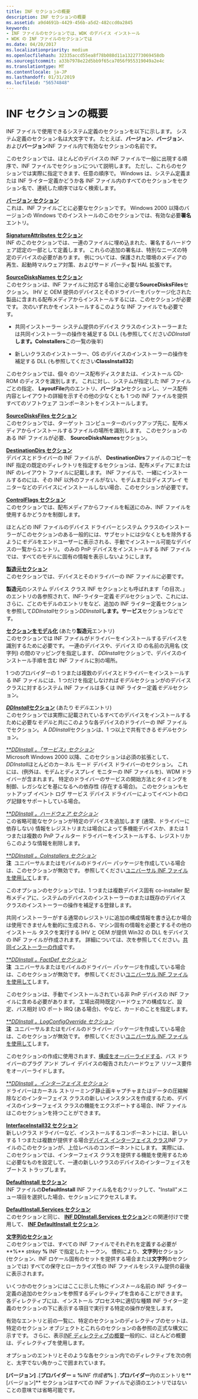```yaml
---
title: INF セクションの概要
description: INF セクションの概要
ms.assetid: a9d4691b-4429-456b-a5d2-482ccd0a2845
keywords:
- INF ファイルのセクションでは、WDK のデバイス インストール
- WDK の INF ファイルのセクションでは
ms.date: 04/20/2017
ms.localizationpriority: medium
ms.openlocfilehash: 32335accd55ea8f78b088d11a1322773069458db
ms.sourcegitcommit: a33b7978e22d5bb9f65ca7056f955319049a2e4c
ms.translationtype: MT
ms.contentlocale: ja-JP
ms.lasthandoff: 01/31/2019
ms.locfileid: "56574848"
---
```

# <a name="summary-of-inf-sections"></a>INF セクションの概要





INF ファイルで使用できるシステム定義のセクションを以下に示します。 システム定義のセクション名は大文字です。 たとえば、**バージョン**、**バージョン**、および**バージョン**INF ファイル内で有効なセクションの名前です。

このセクションでは、ほとんどのデバイスの INF ファイルで一般に出現する順序で、INF ファイルでセクションについて説明します。 ただし、これらのセクションでは実際に指定できます、任意の順序で。 Windows は、システム定義または INF ライター定義かどうか各 INF ファイル内のすべてのセクションをセクション名で、連続した順序ではなく検索します。

<a href="" id="version-section"></a>[**バージョン セクション**](inf-version-section.md)  
これは、INF ファイルごとに必要なセクションです。 Windows 2000 以降のバージョンの Windows でのインストールのこのセクションでは、有効な必要**署名**エントリ。

<a href="" id="signatureattributes-section"></a>[**SignatureAttributes セクション**](inf-signatureattributes-section.md)  
INF のこのセクションでは、一連のファイルに埋め込まれた、署名するハードウェア認定の一部として定義します。 これらの追加の署名は、特別なニーズの特定のデバイスの必要があります。 例については、保護された環境のメディアの再生、起動時マルウェア対策、およびサード パーティ製 HAL 拡張です。

<a href="" id="sourcedisksnames-section"></a>[**SourceDisksNames セクション**](inf-sourcedisksnames-section.md)  
このセクションは、INF ファイルに対応する場合に必要な**SourceDisksFiles**セクション。 IHV と OEM 提供のデバイスとそのドライバーをパッケージ化された製品に含まれる配布メディアからインストールするには、このセクションが必要です。 次のいずれかをインストールするこのような INF ファイルでも必要です。

- 共同インストーラー システム提供のデバイス クラスのインストーラーまたは共同インストーラーの操作を補足する DLL (も参照してください<em>DDInstall</em>**します。CoInstallers**この一覧の後半)

- 新しいクラスのインストーラー、OS のデバイスのインストーラーの操作を補足する DLL (も参照してください**ClassInstall32**)

このセクションでは、個々 のソース配布ディスクまたは、インストール CD-ROM のディスクを識別します。 これに対し、システムが指定した INF ファイルごとの指定、 **LayoutFile**内のエントリ、**バージョン**セクションし、ソース配布内容とレイアウトの詳細を示すその他の少なくとも 1 つの INF ファイルを提供すべてのソフトウェア コンポーネントをインストールします。

<a href="" id="sourcedisksfiles-section"></a>[**SourceDisksFiles セクション**](inf-sourcedisksfiles-section.md)  
このセクションでは、ターゲット コンピューターのバックアップ先に、配布メディアからインストールするファイルの場所を識別します。 このセクションのある INF ファイルが必要、 **SourceDisksNames**セクション。

<a href="" id="destinationdirs-section"></a>[**DestinationDirs セクション**](inf-destinationdirs-section.md)  
デバイスとドライバーの INF ファイルが、 **DestinationDirs**ファイルのコピーを INF 指定の既定のディレクトリを指定するセクションは、配布メディアにまたは INF のレイアウト ファイルに記載します。 INF ファイルで、一緒にインストールするのには、その INF 以外のファイルがない、モデムまたはディスプレイ モニターなどのデバイスにインストールしない場合、このセクションが必要です。

<a href="" id="controlflags-section"></a>[**ControlFlags セクション**](inf-controlflags-section.md)  
このセクションでは、配布メディアからファイルを転送にのみ、INF ファイルを使用するかどうかを制御します。

ほとんどの INF ファイルのデバイス ドライバーとシステム クラスのインストーラーがこのセクションのある一般的には、サブセットには少なくともを除外するように*モデル*をエンドユーザーに表示される、手動でインストール可能なデバイスの一覧からエントリ。 のみの PnP デバイスをインストールする INF ファイルでは、すべてのモデルに固有の情報を表示しないようにします。

<a href="" id="manufacturer-section"></a>[**製造元セクション**](inf-manufacturer-section.md)  
このセクションでは、デバイスとそのドライバーの INF ファイルに必要です。

**製造元**のシステム デバイス クラス INF セクションとも呼ばれます「の目次、」のエントリの各参照されて、INF-ライター定義*モデル*セクションで、これには、さらに、ごとのモデルのエントリをなど、追加の INF ライター定義セクションを参照して*DDInstall*セクション<em>DDInstall</em>**します。サービス**セクションなどです。

<a href="" id="models-section--per-manufacturer-entry--"></a>[**セクションをモデル化**](inf-models-section.md) (あたり**製造元**エントリ)   
このセクションでは INF ファイルがドライバーをインストールするデバイスを識別するために必要です。 一連のデバイスや、デバイス ID の名前の汎用名 (文字列) の間のマッピングを指定します、 *DDInstall*セクションで、デバイスのインストール手順を含む INF ファイルに別の場所。

1 つのプロバイダーの 1 つまたは複数のデバイスとドライバーをインストールする INF ファイルには、1 つだけを指定しなければ*モデル*セクションがのデバイス クラスに対するシステム INF ファイルは多くは INF ライター定義*モデル*セクション。

<a href="" id="ddinstall-section--per-models-entry--"></a>[***DDInstall*セクション**](inf-ddinstall-section.md) (あたり*モデル*エントリ)   
このセクションでは実際に記載されているすべてのデバイスをインストールするために必要な*モデル*と共にこのような各デバイスのドライバーの INF ファイルでセクション。 A *DDInstall*セクションは、1 つ以上で共有できる*モデル*セクション。

<a href="" id="ddinstall-services-section"></a>[***DDInstall *。「サービス」セクション**](inf-ddinstall-services-section.md)  
Microsoft Windows 2000 以降、このセクションは必須の拡張として、 *DDInstall*ほとんどのカーネル モード デバイス ドライバーのセクション。 これには、(例外は、モデムとディスプレイ モニターの INF ファイルを)、WDM ドライバーが含まれます。 特定のドライバーのサービスの開始方法とタイミングを制御、レガシなどを基になるへの依存性 (存在する場合)。 このセクションもセットアップ イベント ログ サービス デバイス ドライバーによってイベントのログ記録をサポートしている場合。

<a href="" id="ddinstall-hw-section"></a>[***DDInstall *。ハードウェア セクション**](inf-ddinstall-hw-section.md)  
この省略可能なセクションが特定のデバイスを追加します (通常、ドライバーに依存しない) 情報をレジストリまたは場合によって多機能デバイスか、または 1 つまたは複数の PnP フィルター ドライバーをインストールする、レジストリからこのような情報を削除します。

<a href="" id="ddinstall-coinstallers-section"></a>[***DDInstall *。CoInstallers セクション**](inf-ddinstall-coinstallers-section.md)  
**注**  ユニバーサルまたはモバイルのドライバー パッケージを作成している場合は、このセクションが無効です。 参照してください[ユニバーサル INF ファイルを使用して](using-a-universal-inf-file.md)します。

 

このオプションのセクションでは、1 つまたは複数デバイス固有 co-installer 配布メディアに、システムのデバイスのインストーラーのまたは既存のデバイス クラスのインストーラーの操作を補足する登録します。

共同インストーラーがする通常のレジストリに追加の構成情報を書き込むか場合は使用できませんを動的に生成される、マシン固有の情報を必要とするその他のインストール タスクを実行する IHV と OEM が提供 Win32 の DLL をデバイスの INF ファイルが作成されます。 詳細については、次を参照してください。[共同インストーラーの作成](writing-a-co-installer.md)です。

<a href="" id="ddinstall-factdef-section"></a>[***DDInstall *。FactDef セクション**](inf-ddinstall-factdef-section.md)  
**注**  ユニバーサルまたはモバイルのドライバー パッケージを作成している場合は、このセクションが無効です。 参照してください[ユニバーサル INF ファイルを使用して](using-a-universal-inf-file.md)します。

 

このセクションは、手動でインストールされている非 PnP デバイスの INF ファイルに含める必要があります。 工場出荷時既定ハードウェアの構成など、設定、バス相対 I/O ポート IRQ (ある場合)、やなど、カードのことを指定します。

<a href="" id="ddinstall-logconfigoverride-section"></a>[***DDInstall *。LogConfigOverride セクション**](inf-ddinstall-logconfigoverride-section.md)  
**注**  ユニバーサルまたはモバイルのドライバー パッケージを作成している場合は、このセクションが無効です。 参照してください[ユニバーサル INF ファイルを使用して](using-a-universal-inf-file.md)します。

 

このセクションの作成に使用されます、[構成をオーバーライドする](https://msdn.microsoft.com/library/windows/hardware/ff547012#logical-configuration-types-for-resource-requirements-lists)、バス ドライバーのプラグ アンド プレイ デバイスの報告されたハードウェア リソース要件をオーバーライドします。

<a href="" id="ddinstall-interfaces-section"></a>[***DDInstall *。インターフェイス セクション**](inf-ddinstall-interfaces-section.md)  
ドライバーはカーネル ストリーミング静止画キャプチャまたはデータの圧縮解除などのインターフェイス クラスの新しいインスタンスを作成するため、デバイスのインターフェイス クラスの機能をエクスポートする場合、INF ファイルはこのセクションを持つことができます。

<a href="" id="interfaceinstall32-section"></a>[**InterfaceInstall32 セクション**](inf-interfaceinstall32-section.md)  
新しいクラス ドライバーなど、インストールするコンポーネントには、新しいする 1 つまたは複数が提供する場合[デバイス インターフェイス クラス](device-interface-classes.md)INF ファイルのこのセクションが、上位レベルのコンポーネントにします。 実際には、このセクションでは、インターフェイス クラスを提供する機能を使用するために必要なものを設定して、一連の新しいクラスのデバイスのインターフェイスをブートス トラップします。

<a href="" id="defaultinstall-section"></a>[**DefaultInstall セクション**](inf-defaultinstall-section.md)  
INF ファイルの**DefaultInstall** INF ファイル名を右クリックして、"Install"メニュー項目を選択した場合、セクションにアクセスします。

<a href="" id="defaultinstall-services-section"></a>[**DefaultInstall.Services セクション**](inf-defaultinstall-services-section.md)  
このセクションと同じ、 [ **INF DDInstall.Services セクション**](inf-ddinstall-services-section.md)との関連付けで使用して、 [ **INF DefaultInstall セクション**](inf-defaultinstall-section.md).

<a href="" id="strings-section"></a>[**文字列のセクション**](inf-strings-section.md)  
このセクションでは、すべての INF ファイルでそれぞれを定義する必要が**%** <em>strkey</em> **%** INF で指定したトークン。 慣例により、**文字列**セクション (セクション、INF ロケール固有のセットを提供する場合または**文字列**のセクションでは) すべての保守とローカライズ性の INF ファイルをシステム提供の最後に表示されます。

いくつかのセクションにはここに示した特に*インストール*名前の INF ライター定義の追加のセクションを参照するディレクティブを含めることができます。 各ディレクティブには、インストール プロセス中に適切な種類 INF ライター定義のセクションの下に表示する項目で実行する特定の操作が発生します。

有効なエントリと前の一覧に、特定のセクションのディレクティブのセットは、特定のセクション オブジェクトとこれらのセクションの各参照の正式な構文に示すです。 さらに、表示[INF ディレクティブの概要](summary-of-inf-directives.md)一般的に、ほとんどの概要は、ディレクティブを使用します。

オプションのエントリとそのような各セクション内でのディレクティブを次の例と、太字でない角かっこで囲まれています。

**\[バージョン\]** .\[**プロバイダー = %**<em>INF 作成者</em>**%** \] .**プロバイダー**内のエントリを**\[バージョン\]** セクションはすべての INF ファイルで必須のエントリではないことの意味では省略可能です。

 

 





